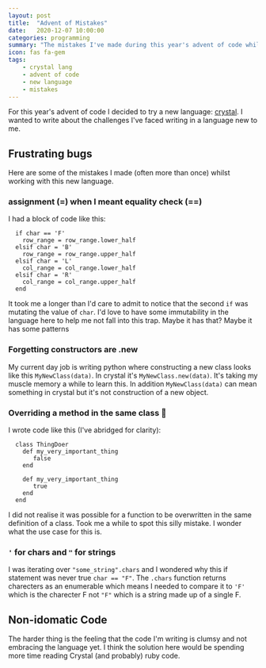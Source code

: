 ```yaml
---
layout: post
title:  "Advent of Mistakes"
date:   2020-12-07 10:00:00
categories: programming
summary: "The mistakes I've made during this year's advent of code whilst learning crystal"
icon: fas fa-gem
tags:
    - crystal lang
    - advent of code
    - new language
    - mistakes
---
```


For this year's advent of code I decided to try a new language: [crystal](https://blog.meadsteve.dev/programming/2020/11/22/advent-of-crystal/).
I wanted to write about the challenges I've faced writing in a language new to me.

## Frustrating bugs

Here are some of the mistakes I made (often more than once) whilst working with this new language.

### assignment (=) when I meant equality check (==)
I had a block of code like this:
```crystal
  if char == 'F'
    row_range = row_range.lower_half
  elsif char = 'B'
    row_range = row_range.upper_half
  elsif char = 'L'
    col_range = col_range.lower_half
  elsif char = 'R'
    col_range = col_range.upper_half
  end
 ```
It took me a longer than I'd care to admit to notice that the second `if` was mutating the value of `char`. I'd love to have some immutability in the language here 
to help me not fall into this trap. Maybe it has that? Maybe it has some patterns 

### Forgetting constructors are .new

My current day job is writing python where constructing a new class looks like this `MyNewClass(data)`. In crystal it's `MyNewClass.new(data)`. It's 
taking my muscle memory a while to learn this. In addition `MyNewClass(data)` can mean something in crystal but it's not construction of a new object.

### Overriding a method in the same class :facepalm:

I wrote code like this (I've abridged for clarity):

```crystal
  class ThingDoer
    def my_very_important_thing
       false
    end
    
    def my_very_important_thing
       true
    end
  end
 ```
 
 I did not realise it was possible for a function to be overwritten in the same definition of a class. Took me a while to spot this silly mistake. I wonder
 what the use case for this is.

### `'` for chars and `"` for strings

I was iterating over `"some_string".chars` and I wondered why this if statement was never true `char == "F"`. The `.chars` function returns charecters as an
enumerable which means I needed to compare it to `'F'` which is the charecter F not `"F"` which is a string made up of a single F.

## Non-idomatic Code

The harder thing is the feeling that the code I'm writing is clumsy and not embracing the language yet. I think the solution
here would be spending more time reading Crystal (and probably) ruby code.
